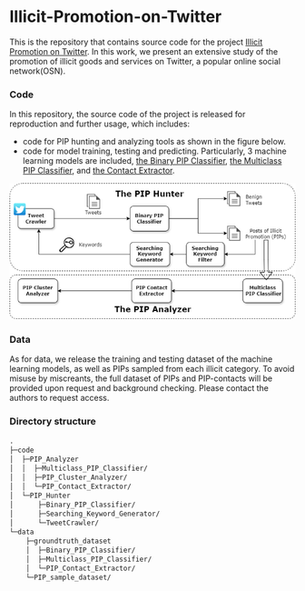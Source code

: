 # Illicit-Promotion-on-Twitter

This is the repository that contains source code for the project [Illicit Promotion on Twitter](https://anonymous-illicit-promotion.github.io/). In this work, we present an extensive study of the promotion of illicit goods and services on Twitter, a popular online social network(OSN). 

### Code

In this repository, the source code of the project is released for reproduction and further usage, which includes:

- code for PIP hunting and analyzing tools as shown in the figure below.
- code for model training, testing and predicting. Particularly, 3 machine learning models are included, [the Binary PIP Classifier](./code/PIP_Hunter/Binary_PIP_Classifier/), [the Multiclass PIP Classifier](./code/PIP_Analyzer/Multiclass_PIP_Classifier/), and [the Contact Extractor](./code/PIP_Analyzer/PIP_Contact_Extractor/). 


![methodology_overview](./code/methodology_overview.png)

### Data
As for data, we release the training and testing dataset of the machine learning models, as well as PIPs sampled from each illicit category. To avoid misuse by miscreants, the full dataset of PIPs and PIP-contacts will be provided upon request and background checking. Please contact the authors to request access.

### Directory structure
```
.
├─code
│  ├─PIP_Analyzer
│  │  ├─Multiclass_PIP_Classifier/
│  │  ├─PIP_Cluster_Analyzer/
│  │  └─PIP_Contact_Extractor/
│  └─PIP_Hunter
│      ├─Binary_PIP_Classifier/
│      ├─Searching_Keyword_Generator/
│      └─TweetCrawler/
└─data
    ├─groundtruth_dataset
    │  ├─Binary_PIP_Classifier/
    │  ├─Multiclass_PIP_Classifier/
    │  └─PIP_Contact_Extractor/
    └─PIP_sample_dataset/
```

